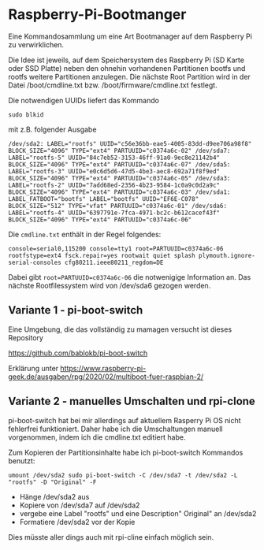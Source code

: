 # Raspberry-Pi-Bootmanger
Eine Kommandosammlung um eine Art Bootmanager auf dem Raspberry Pi zu verwirklichen.

Die Idee ist jeweils, auf dem Speichersystem des Raspberry Pi (SD Karte oder SSD Platte) neben den ohnehin vorhandenen Partitionen bootfs und rootfs weitere Partitionen anzulegen.
Die nächste Root Partition wird in der Datei /boot/cmdline.txt bzw. /boot/firmware/cmdline.txt festlegt.

Die notwendigen UUIDs liefert das Kommando

`sudo blkid`

mit z.B. folgender Ausgabe

`
/dev/sda2: LABEL="rootfs" UUID="c56e36bb-eae5-4005-83dd-d9ee706a98f8" BLOCK_SIZE="4096" TYPE="ext4" PARTUUID="c0374a6c-02"
/dev/sda7: LABEL="rootfs-5" UUID="84c7eb52-3153-46ff-91a0-9ec8e21142b4" BLOCK_SIZE="4096" TYPE="ext4" PARTUUID="c0374a6c-07"
/dev/sda5: LABEL="rootfs-3" UUID="e0c6d5d6-47d5-4be3-aec8-692a71f8f9ed" BLOCK_SIZE="4096" TYPE="ext4" PARTUUID="c0374a6c-05"
/dev/sda3: LABEL="rootfs-2" UUID="7add68ed-2356-4b23-9584-1c0a9c0d2a9c" BLOCK_SIZE="4096" TYPE="ext4" PARTUUID="c0374a6c-03"
/dev/sda1: LABEL_FATBOOT="bootfs" LABEL="bootfs" UUID="EF6E-C078" BLOCK_SIZE="512" TYPE="vfat" PARTUUID="c0374a6c-01"
/dev/sda6: LABEL="rootfs-4" UUID="6397791e-7fca-4971-bc2c-b612cacef43f" BLOCK_SIZE="4096" TYPE="ext4" PARTUUID="c0374a6c-06"
`

Die `cmdline.txt` enthält in der Regel folgendes:

`console=serial0,115200 console=tty1 root=PARTUUID=c0374a6c-06 rootfstype=ext4 fsck.repair=yes rootwait quiet splash plymouth.ignore-serial-consoles cfg80211.ieee80211_regdom=DE`

Dabei gibt `root=PARTUUID=c0374a6c-06` die notwenigige Information an. Das nächste Rootfilessystem wird von /dev/sda6 gezogen werden.

## Variante 1 - pi-boot-switch

Eine Umgebung, die das vollständig zu mamagen versucht ist dieses Repository

https://github.com/bablokb/pi-boot-switch

Erklärung unter
https://www.raspberry-pi-geek.de/ausgaben/rpg/2020/02/multiboot-fuer-raspbian-2/


## Variante 2 - manuelles Umschalten und rpi-clone

pi-boot-switch hat bei mir allerdings auf aktuellem Rasperry Pi OS nicht fehlerfrei funktioniert. Daher habe ich die Umschaltungen manuell vorgenommen, indem ich die cmdline.txt editiert habe. 

Zum Kopieren der Partitionsinhalte habe ich pi-boot-switch Kommandos benutzt:

`
umount /dev/sda2
sudo pi-boot-switch -C /dev/sda7 -t /dev/sda2 -L "rootfs" -D "Original" -F
`
- Hänge /dev/sda2 aus
- Kopiere von /dev/sda7 auf /dev/sda2
- vergebe eine Label "rootfs" und eine Description" Original" an /dev/sda2
- Formatiere /dev/sda2 vor der Kopie

Dies müsste aller dings auch mit rpi-cline einfach möglich sein.
